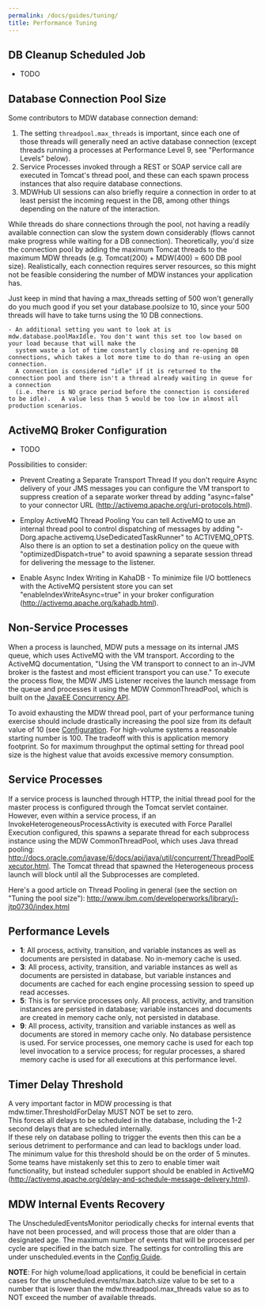 ```yaml
---
permalink: /docs/guides/tuning/
title: Performance Tuning
---
```


## DB Cleanup Scheduled Job
  - TODO

## Database Connection Pool Size
  Some contributors to MDW database connection demand:
   1. The setting `threadpool.max_threads` is important, since each one of those threads will generally need an active 
      database connection (except threads running a processes at Performance Level 9, see "Performance Levels" below).
   2. Service Processes invoked through a REST or SOAP service call are executed in Tomcat's thread pool, and these can each spawn 
      process instances that also require database connections.
   3. MDWHub UI sessions can also briefly require a connection in order to at least persist the incoming 
      request in the DB, among other things depending on the nature of the interaction.

   While threads do share connections through the pool, not having a readily available connection can slow the system down considerably 
   (flows cannot make progress while waiting for a DB connection).  Theoretically, you'd size the connection pool by adding the maximum Tomcat threads
   to the maximum MDW threads (e.g. Tomcat(200) + MDW(400) = 600 DB pool size).  Realistically, each connection requires server resources, so this might 
   not be feasible considering the number of MDW instances your application has.
   
   Just keep in mind that having a max_threads setting of 500 won't generally do you much good if you set your database.poolsize to 10, since your 500 threads 
   will have to take turns using the 10 DB connections.

    - An additional setting you want to look at is mdw.database.poolMaxIdle. You don't want this set too low based on your load because that will make the 
      system waste a lot of time constantly closing and re-opening DB connections, which takes a lot more time to do than re-using an open connection.
      A connection is considered "idle" if it is returned to the connection pool and there isn't a thread already waiting in queue for a connection 
      (i.e. there is NO grace period before the connection is considered to be idle).   A value less than 5 would be too low in almost all production scenarios.    

## ActiveMQ Broker Configuration
  - TODO

  Possibilities to consider:
  - Prevent Creating a Separate Transport Thread
    If you don't require Async delivery of your JMS messages you can configure the VM transport to suppress 
    creation of a separate worker thread by adding "async=false" to your connector URL (http://activemq.apache.org/uri-protocols.html).

  - Employ ActiveMQ Thread Pooling
    You can tell ActiveMQ to use an internal thread pool to control dispatching of messages 
    by adding "-Dorg.apache.activemq.UseDedicatedTaskRunner" to ACTIVEMQ_OPTS.  Also there is an option to set a destination 
    policy on the queue with "optimizedDispatch=true" to avoid spawning a separate session thread for delivering the message to the listener.

  - Enable Async Index Writing in KahaDB - To minimize file I/O bottlenecs with the ActiveMQ persistent store you can set "enableIndexWriteAsync=true" in your 
    broker configuration (http://activemq.apache.org/kahadb.html).

## Non-Service Processes
  When a process is launched, MDW puts a message on its internal JMS queue, which uses ActiveMQ with the VM transport.  According to the ActiveMQ documentation, 
  "Using the VM transport to connect to an in-JVM broker is the fastest and most efficient transport you can use."  To execute the process flow, the MDW JMS 
  Listener receives the launch message from the queue and processes it using the MDW CommonThreadPool, which is built on the 
  [JavaEE Concurrency API](https://javaee.github.io/tutorial/concurrency-utilities.html).

  To avoid exhausting the MDW thread pool, part of your performance tuning exercise should include drastically increasing the pool size from its default value 
  of 10 (see [Configuration](../configuration/).  For high-volume systems a reasonable starting number is 100.  The tradeoff with this is application 
  memory footprint.  So for maximum throughput the optimal setting for thread pool size is the highest value that avoids excessive memory consumption.

## Service Processes
  If a service process is launched through HTTP, the initial thread pool for the master process is configured through the Tomcat servlet container.
  However, even within a service process, if an InvokeHeterogeneousProcessActivity is executed with Force Parallel Execution configured, this spawns a separate thread 
  for each subprocess instance using the MDW CommonThreadPool, which uses Java thread pooling:
  <http://docs.oracle.com/javase/6/docs/api/java/util/concurrent/ThreadPoolExecutor.html>.  The Tomcat thread that spawned the Heterogeneous process launch will 
  block until all the Subprocesses are completed.

  Here's a good article on Thread Pooling in general (see the section on "Tuning the pool size"):
  <http://www.ibm.com/developerworks/library/j-jtp0730/index.html>

## Performance Levels
  - **1**: All process, activity, transition, and variable instances as well as documents are persisted in database.  No in-memory cache is used. 
  - **3**: All process, activity, transition, and variable instances as well as documents are persisted in database, but variable instances and documents 
    are cached for each engine processing session to speed up read accesses. 
  - **5**: This is for service processes only. All process, activity, and transition instances are persisted in database; variable instances and documents 
    are created in memory cache only, not persisted in database. 
  - **9**: All process, activity, transition and variable instances as well as documents are stored in memory cache only. No database persistence is used. 
    For service processes, one memory cache is used for each top level invocation to a service process; for regular processes, a shared memory cache is used 
    for all executions at this performance level. 

## Timer Delay Threshold
  A very important factor in MDW processing is that mdw.timer.ThresholdForDelay MUST NOT be set to zero.  
  This forces all delays to be scheduled in the database, including the 1-2 second delays that are scheduled internally.  
  If these rely on database polling to trigger the events then this can be a serious detriment to performance and can lead to backlogs under load.  
  The minimum value for this threshold should be on the order of 5 minutes.  Some teams have mistakenly set this to zero to enable timer wait functionality,
  but instead scheduler support should be enabled in ActiveMQ (<http://activemq.apache.org/delay-and-schedule-message-delivery.html>).

## MDW Internal Events Recovery
  The UnscheduledEventsMonitor periodically checks for internal events that have not been processed, and will process those that are older than a designated age.
  The maximum number of events that will be processed per cycle are specified in the batch size.  The settings for controlling this are under unscheduled.events
  in the [Config Guide](../configuration).

  **NOTE**: For high volume/load applications, it could be beneficial in certain cases for the unscheduled.events/max.batch.size value to be set to a
   number that is lower than the mdw.threadpool.max_threads value so as to NOT exceed the number of available threads.
